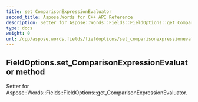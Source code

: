 ```yaml
---
title: set_ComparisonExpressionEvaluator
second_title: Aspose.Words for C++ API Reference
description: Setter for Aspose::Words::Fields::FieldOptions::get_ComparisonExpressionEvaluator. 
type: docs
weight: 0
url: /cpp/aspose.words.fields/fieldoptions/set_comparisonexpressionevaluator/
---
```

## FieldOptions.set_ComparisonExpressionEvaluator method


Setter for Aspose::Words::Fields::FieldOptions::get_ComparisonExpressionEvaluator. 


